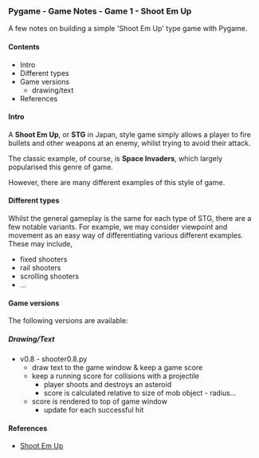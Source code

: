 ### Pygame - Game Notes - Game 1 - Shoot Em Up

A few notes on building a simple 'Shoot Em Up' type game with Pygame.

#### Contents
* Intro
* Different types
* Game versions
  * drawing/text
* References

#### Intro
A **Shoot Em Up**, or **STG** in Japan, style game simply allows a player to fire bullets and other weapons at an enemy, whilst trying to avoid their attack.

The classic example, of course, is **Space Invaders**, which largely popularised this genre of game.

However, there are many different examples of this style of game.

#### Different types
Whilst the general gameplay is the same for each type of STG, there are a few notable variants. For example, we may consider viewpoint and movement as an easy way of differentiating various different examples. These may include,

  * fixed shooters
  * rail shooters
  * scrolling shooters
  * ...

#### Game versions
The following versions are available:

##### Drawing/Text
  * v0.8 - shooter0.8.py
    * draw text to the game window & keep a game score
    * keep a running score for collisions with a projectile
        * player shoots and destroys an asteroid
        * score is calculated relative to size of mob object - radius...
    * score is rendered to top of game window
        * update for each successful hit

#### References
* [Shoot Em Up](https://en.wikipedia.org/wiki/Shoot_'em_up)
